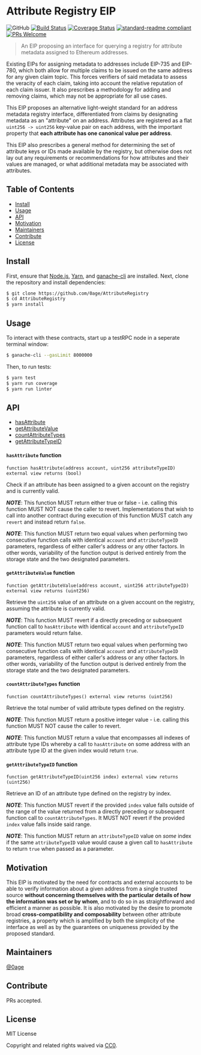 # Attribute Registry EIP

![GitHub](https://img.shields.io/github/license/0age/AttributeRegistry.svg)
[![Build Status](https://travis-ci.com/0age/AttributeRegistry.svg?branch=master)](https://travis-ci.com/0age/AttributeRegistry)
[![Coverage Status](https://coveralls.io/repos/github/0age/AttributeRegistry/badge.svg?branch=master)](https://coveralls.io/github/0age/AttributeRegistry?branch=master)
[![standard-readme compliant](https://img.shields.io/badge/standard--readme-OK-green.svg)](https://github.com/RichardLitt/standard-readme)
[![PRs Welcome](https://img.shields.io/badge/PRs-welcome-brightgreen.svg)](http://makeapullrequest.com)

> An EIP proposing an interface for querying a registry for attribute metadata assigned to Ethereum addresses.

Existing EIPs for assigning metadata to addresses include EIP-735 and EIP-780, which both allow for multiple claims to be issued on the same address for any given claim topic. This forces verifiers of said metadata to assess the veracity of each claim, taking into account the relative reputation of each claim issuer. It also prescribes a methodology for adding and removing claims, which may not be appropriate for all use cases.

This EIP proposes an alternative light-weight standard for an address metadata registry interface, differentiated from claims by designating metadata as an "attribute" on an address. Attributes are registered as a flat `uint256 -> uint256` key-value pair on each address, with the important property that **each attribute has one canonical value per address**.

This EIP also prescribes a general method for determining the set of attribute keys or IDs made available by the registry, but otherwise does not lay out any requirements or recommendations for how attributes and their values are managed, or what additional metadata may be associated with attributes.

## Table of Contents

- [Install](#install)
- [Usage](#usage)
- [API](#api)
- [Motivation](#motivation)
- [Maintainers](#maintainers)
- [Contribute](#contribute)
- [License](#license)


## Install
First, ensure that [Node.js](https://nodejs.org/en/download/current/), [Yarn](https://yarnpkg.com/en/docs/install), and [ganache-cli](https://github.com/trufflesuite/ganache-cli#installation) are installed. Next, clone the repository and install dependencies:

```sh
$ git clone https://github.com/0age/AttributeRegistry
$ cd AttributeRegistry
$ yarn install
```

## Usage
To interact with these contracts, start up a testRPC node in a seperate terminal window:
```sh
$ ganache-cli --gasLimit 8000000
```

Then, to run tests:
```sh
$ yarn test
$ yarn run coverage
$ yarn run linter
```

## API

* [hasAttribute](#hasattribute-function)
* [getAttributeValue](#getattributevalue-function)
* [countAttributeTypes](#countattributetypes-function)
* [getAttributeTypeID](#getattributetypeid-function)

#### `hasAttribute` function
```
function hasAttribute(address account, uint256 attributeTypeID) external view returns (bool)
```

Check if an attribute has been assigned to a given account on the registry and is currently valid.

_**NOTE**_: This function MUST return either true or false - i.e. calling this function MUST NOT cause the caller to revert. Implementations that wish to call into another contract during execution of this function MUST catch any `revert` and instead return `false`.

_**NOTE**_: This function MUST return two equal values when performing two consecutive function calls with identical `account` and `attributeTypeID` parameters, regardless of either caller's address or any other factors. In other words, variability of the function output is derived entirely from the storage state and the two designated parameters.

#### `getAttributeValue` function
```
function getAttributeValue(address account, uint256 attributeTypeID) external view returns (uint256)
```

Retrieve the `uint256` value of an attribute on a given account on the registry, assuming the attribute is currently valid.

_**NOTE**_: This function MUST revert if a directly preceding or subsequent function call to `hasAttribute` with identical `account` and `attributeTypeID` parameters would return false.

_**NOTE**_: This function MUST return two equal values when performing two consecutive function calls with identical `account` and `attributeTypeID` parameters, regardless of either caller's address or any other factors. In other words, variability of the function output is derived entirely from the storage state and the two designated parameters.

#### `countAttributeTypes` function
```
function countAttributeTypes() external view returns (uint256)
```

Retrieve the total number of valid attribute types defined on the registry.

_**NOTE**_: This function MUST return a positive integer value  - i.e. calling this function MUST NOT cause the caller to revert.

_**NOTE**_: This function MUST return a value that encompasses all indexes of attribute type IDs whereby a call to `hasAttribute` on some address with an attribute type ID at the given index would return `true`.

#### `getAttributeTypeID` function
```
function getAttributeTypeID(uint256 index) external view returns (uint256)
```

Retrieve an ID of an attribute type defined on the registry by index.

_**NOTE**_: This function MUST revert if the provided `index` value falls outside of the range of the value returned from a directly preceding or subsequent function call to `countAttributeTypes`. It MUST NOT revert if the provided `index` value falls inside said range.

_**NOTE**_: This function MUST return an `attributeTypeID` value on *some* index if the same `attributeTypeID` value would cause a given call to `hasAttribute` to return `true` when passed as a parameter.

## Motivation
This EIP is motivated by the need for contracts and external accounts to be able to verify information about a given address from a single trusted source **without concerning themselves with the particular details of how the information was set or by whom**, and to do so in as straightforward and efficient a manner as possible. It is also motivated by the desire to promote broad **cross-compatibility and composability** between other attribute registries, a property which is amplified by both the simplicity of the interface as well as by the guarantees on uniqueness provided by the proposed standard.

## Maintainers

[@0age](https://github.com/0age)

## Contribute

PRs accepted.

## License

MIT License

Copyright and related rights waived via [CC0](https://creativecommons.org/publicdomain/zero/1.0/).
